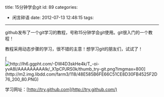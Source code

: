 title: 15分钟学会git
id: 89
categories:
  - 闲言碎语
date: 2012-07-13 12:48:15
tags:
---

github发布了一个git学习的教程，号称15分钟学会git使用。git很入门的一个教程！

教程采用动态步骤的学习，很不错的主意！想学习git的朋友们，试试了！

[![http://lh6.ggpht.com/-DW4D3skHe4k/T_-oi-yvA8I/AAAAAAAAAIk/_X1pCPJRS0k/thumb_try-git.png?imgmax=800](http://m2.img.libdd.com/farm3/118/48E585B6FE66C51CE8D30FB4525F2D76_200_80.PNG)</img>](http://lh6.ggpht.com/-DW4D3skHe4k/T_-oi-yvA8I/AAAAAAAAAIk/_X1pCPJRS0k/thumb_try-git.png?imgmax=800)

学习网址：[http://try.github.com](http://try.github.com/)